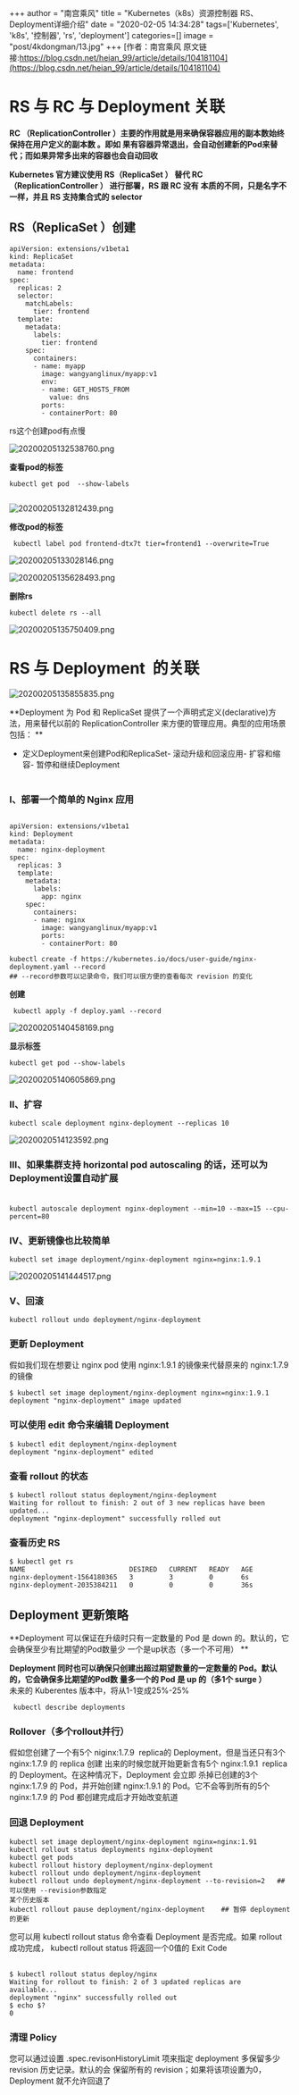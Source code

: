 +++
author = "南宫乘风"
title = "Kubernetes（k8s）资源控制器 RS、Deployment详细介绍"
date = "2020-02-05 14:34:28"
tags=['Kubernetes', 'k8s', '控制器', 'rs', 'deployment']
categories=[]
image = "post/4kdongman/13.jpg"
+++
[作者：南宫乘风   原文链接:https://blog.csdn.net/heian_99/article/details/104181104](https://blog.csdn.net/heian_99/article/details/104181104)

# RS 与 RC 与 Deployment 关联 

**RC （ReplicationController ）主要的作用就是用来确保容器应用的副本数始终保持在用户定义的副本数 。即如 果有容器异常退出，会自动创建新的Pod来替代；而如果异常多出来的容器也会自动回收** 

**Kubernetes 官方建议使用 RS（ReplicaSet ） 替代 RC （ReplicationController ） 进行部署，RS 跟 RC 没有 本质的不同，只是名字不一样，并且 RS 支持集合式的 selector**

## **RS（ReplicaSet ）创建**

```
apiVersion: extensions/v1beta1
kind: ReplicaSet
metadata:
  name: frontend
spec:
  replicas: 2
  selector:
    matchLabels:
      tier: frontend
  template:
    metadata:
      labels:
        tier: frontend
    spec:
      containers:
      - name: myapp
        image: wangyanglinux/myapp:v1
        env:
        - name: GET_HOSTS_FROM
          value: dns
        ports:
        - containerPort: 80

```

rs这个创建pod有点慢

![20200205132538760.png](https://img-blog.csdnimg.cn/20200205132538760.png)

**查看pod的标签**

```
kubectl get pod  --show-labels


```

![20200205132812439.png](https://img-blog.csdnimg.cn/20200205132812439.png)

**修改pod的标签**

```
 kubectl label pod frontend-dtx7t tier=frontend1 --overwrite=True

```

![20200205133028146.png](https://img-blog.csdnimg.cn/20200205133028146.png)

![20200205135628493.png](https://img-blog.csdnimg.cn/20200205135628493.png)

**删除rs**

```
kubectl delete rs --all
```

![20200205135750409.png](https://img-blog.csdnimg.cn/20200205135750409.png)

# RS 与 Deployment  的关联 

![20200205135855835.png](https://img-blog.csdnimg.cn/20200205135855835.png)

**Deployment 为 Pod 和 ReplicaSet 提供了一个声明式定义(declarative)方法，用来替代以前的 ReplicationController 来方便的管理应用。典型的应用场景包括： **
- 定义Deployment来创建Pod和ReplicaSet- 滚动升级和回滚应用- 扩容和缩容- 暂停和继续Deployment<br>  
### Ⅰ、部署一个简单的 Nginx 应用

```

apiVersion: extensions/v1beta1
kind: Deployment
metadata:
  name: nginx-deployment
spec:
  replicas: 3
  template:
    metadata:
      labels:
        app: nginx
    spec:
      containers:
      - name: nginx
        image: wangyanglinux/myapp:v1
        ports:
        - containerPort: 80
```

```
kubectl create -f https://kubernetes.io/docs/user-guide/nginx-deployment.yaml --record
## --record参数可以记录命令，我们可以很方便的查看每次 revision 的变化

```

**创建**

```
 kubectl apply -f deploy.yaml --record
```

![20200205140458169.png](https://img-blog.csdnimg.cn/20200205140458169.png)

**显示标签**

```
kubectl get pod --show-labels

```

![20200205140605869.png](https://img-blog.csdnimg.cn/20200205140605869.png)

### Ⅱ、扩容

```
kubectl scale deployment nginx-deployment --replicas 10
```

![2020020514123592.png](https://img-blog.csdnimg.cn/2020020514123592.png)

### Ⅲ、如果集群支持 horizontal pod autoscaling 的话，还可以为Deployment设置自动扩展<br>  

```
kubectl autoscale deployment nginx-deployment --min=10 --max=15 --cpu-percent=80
```

### Ⅳ、更新镜像也比较简单

```
kubectl set image deployment/nginx-deployment nginx=nginx:1.9.1
```

![20200205141444517.png](https://img-blog.csdnimg.cn/20200205141444517.png)

### Ⅴ、回滚

```
kubectl rollout undo deployment/nginx-deployment
```

### 更新 Deployment 

假如我们现在想要让 nginx pod 使用 nginx:1.9.1 的镜像来代替原来的 nginx:1.7.9 的镜像

```
$ kubectl set image deployment/nginx-deployment nginx=nginx:1.9.1
deployment "nginx-deployment" image updated

```

### 可以使用 edit 命令来编辑 Deployment

```
$ kubectl edit deployment/nginx-deployment
deployment "nginx-deployment" edited

```

### 查看 rollout 的状态

```
$ kubectl rollout status deployment/nginx-deployment
Waiting for rollout to finish: 2 out of 3 new replicas have been updated...
deployment "nginx-deployment" successfully rolled out

```

### 查看历史 RS

```
$ kubectl get rs
NAME                          DESIRED   CURRENT   READY   AGE
nginx-deployment-1564180365   3         3         0       6s
nginx-deployment-2035384211   0         0         0       36s

```

## Deployment 更新策略 

**Deployment 可以保证在升级时只有一定数量的 Pod 是 down 的。默认的，它会确保至少有比期望的Pod数量少 一个是up状态（多一个不可用） **

**Deployment 同时也可以确保只创建出超过期望数量的一定数量的 Pod。默认的，它会确保多比期望的Pod数 量多一个的 Pod 是 up 的（多1个 surge ）**<br> 未来的 Kuberentes 版本中，将从1-1变成25%-25%

```
 kubectl describe deployments
```

### Rollover（多个rollout并行） 

假如您创建了一个有5个 niginx:1.7.9  replica的 Deployment，但是当还只有3个 nginx:1.7.9 的 replica 创建 出来的时候您就开始更新含有5个 nginx:1.9.1  replica 的 Deployment。在这种情况下，Deployment 会立即 杀掉已创建的3个 nginx:1.7.9 的 Pod，并开始创建 nginx:1.9.1 的 Pod。它不会等到所有的5个 nginx:1.7.9 的 Pod 都创建完成后才开始改变航道 

### 回退 Deployment 

```
kubectl set image deployment/nginx-deployment nginx=nginx:1.91
kubectl rollout status deployments nginx-deployment
kubectl get pods
kubectl rollout history deployment/nginx-deployment
kubectl rollout undo deployment/nginx-deployment
kubectl rollout undo deployment/nginx-deployment --to-revision=2   ## 可以使用 --revision参数指定
某个历史版本
kubectl rollout pause deployment/nginx-deployment    ## 暂停 deployment 的更新

```

您可以用 kubectl rollout status 命令查看 Deployment 是否完成。如果 rollout 成功完成， kubectl rollout status 将返回一个0值的 Exit Code<br>  

```
$ kubectl rollout status deploy/nginx
Waiting for rollout to finish: 2 of 3 updated replicas are available...
deployment "nginx" successfully rolled out
$ echo $?
0

```

### 清理 Policy 

您可以通过设置 .spec.revisonHistoryLimit 项来指定 deployment 多保留多少 revision 历史记录。默认的会 保留所有的 revision；如果将该项设置为0，Deployment 就不允许回退了 

 

 
